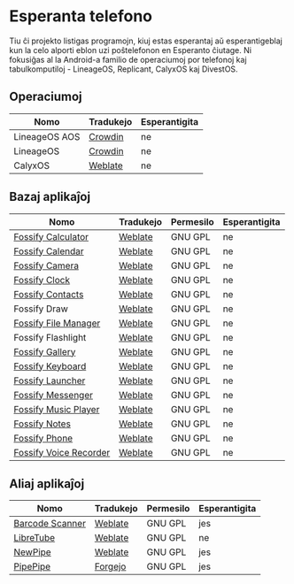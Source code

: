 # Esperanta telefono

Tiu ĉi projekto listigas programojn, kiuj estas esperantaj aŭ esperantigeblaj kun la celo alporti eblon uzi poŝtelefonon en Esperanto ĉiutage. Ni fokusiĝas al la Android-a familio de operaciumoj por telefonoj kaj tabulkomputiloj - LineageOS, Replicant, CalyxOS kaj DivestOS.

## Operaciumoj

| Nomo | Tradukejo | Esperantigita |
| ----------- | ----------- | ----------- |
| LineageOS AOS | [Crowdin](https://crowdin.com/project/lineageos-aosp/eo) | ne |
| LineageOS | [Crowdin](https://crowdin.com/project/lineageos/eo) | ne |
| CalyxOS | [Weblate](https://hosted.weblate.org/projects/calyxos/) | ne |

## Bazaj aplikaĵoj

| Nomo | Tradukejo | Permesilo | Esperantigita |
| ----------- | ----------- | ----------- | ----------- |
| [Fossify Calculator](https://f-droid.org/packages/org.fossify.calculator/) | [Weblate](https://hosted.weblate.org/projects/fossify/) | GNU GPL | ne |
| [Fossify Calendar](https://f-droid.org/packages/org.fossify.calendar/) | [Weblate](https://hosted.weblate.org/projects/fossify/) | GNU GPL | ne |
| [Fossify Camera](https://f-droid.org/packages/org.fossify.camera/)| [Weblate](https://hosted.weblate.org/projects/fossify/) | GNU GPL | ne |
| [Fossify Clock](https://f-droid.org/packages/org.fossify.clock/) | [Weblate](https://hosted.weblate.org/projects/fossify/) | GNU GPL | ne |
| [Fossify Contacts](https://f-droid.org/packages/org.fossify.contacts/) | [Weblate](https://hosted.weblate.org/projects/fossify/) | GNU GPL | ne |
| Fossify Draw | [Weblate](https://hosted.weblate.org/projects/fossify/) | GNU GPL | ne |
| [Fossify File Manager](https://f-droid.org/packages/org.fossify.filemanager/) | [Weblate](https://hosted.weblate.org/projects/fossify/) | GNU GPL | ne |
| Fossify Flashlight | [Weblate](https://hosted.weblate.org/projects/fossify/) | GNU GPL | ne |
| [Fossify Gallery](https://f-droid.org/packages/org.fossify.gallery/) | [Weblate](https://hosted.weblate.org/projects/fossify/) | GNU GPL | ne |
| [Fossify Keyboard](https://f-droid.org/packages/org.fossify.keyboard/) | [Weblate](https://hosted.weblate.org/projects/fossify/) | GNU GPL | ne |
| [Fossify Launcher](https://f-droid.org/packages/org.fossify.home/) | [Weblate](https://hosted.weblate.org/projects/fossify/) | GNU GPL | ne |
| [Fossify Messenger](https://f-droid.org/packages/org.fossify.messages/) | [Weblate](https://hosted.weblate.org/projects/fossify/) | GNU GPL | ne |
| [Fossify Music Player](https://f-droid.org/packages/org.fossify.musicplayer/) | [Weblate](https://hosted.weblate.org/projects/fossify/) | GNU GPL | ne |
| [Fossify Notes](https://f-droid.org/packages/org.fossify.notes/) | [Weblate](https://hosted.weblate.org/projects/fossify/) | GNU GPL | ne |
| [Fossify Phone](https://f-droid.org/packages/org.fossify.phone/) | [Weblate](https://hosted.weblate.org/projects/fossify/) | GNU GPL | ne |
| [Fossify Voice Recorder](https://f-droid.org/packages/org.fossify.voicerecorder/) | [Weblate](https://hosted.weblate.org/projects/fossify/) | GNU GPL | ne |

## Aliaj aplikaĵoj

| Nomo | Tradukejo | Permesilo | Esperantigita |
| ----------- | ----------- | ----------- | ----------- |
| [Barcode Scanner](https://f-droid.org/packages/com.atharok.barcodescanner/) | [Weblate](https://hosted.weblate.org/projects/barcodescanner/) | GNU GPL | jes |
| [LibreTube](https://f-droid.org/packages/com.github.libretube/) | [Weblate](https://hosted.weblate.org/projects/libretube/libretube/) | GNU GPL | ne |
| [NewPipe](https://f-droid.org/packages/org.schabi.newpipe/) | [Weblate](https://hosted.weblate.org/projects/newpipe/) | GNU GPL | jes |
| [PipePipe](https://f-droid.org/packages/InfinityLoop1309.NewPipeEnhanced/) | [Forgejo](https://codeberg.org/NullPointerException/PipePipeClient/src/branch/dev) | GNU GPL | jes |